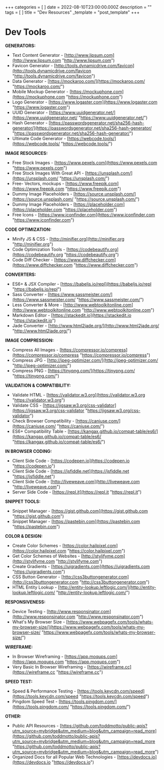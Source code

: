 +++
categories = [ ]
date = 2022-08-10T23:00:00.000Z
description = ""
tags = [ ]
title = "Dev Resources"
_template = "post_template"
+++

# Dev Tools

**GENERATORS:**

* Text Content Generator - [http://www.lipsum.com](http://www.lipsum.com "http://www.lipsum.com")
* Favicon Generator - [http://tools.dynamicdrive.com/favicon](http://tools.dynamicdrive.com/favicon "http://tools.dynamicdrive.com/favicon")
* Data Generator - [https://mockaroo.com/](https://mockaroo.com/ "https://mockaroo.com/")
* Mobile Mockup Generator - [https://mockuphone.com](https://mockuphone.com "https://mockuphone.com")
* Logo Generator - [https://www.logaster.com](https://www.logaster.com "https://www.logaster.com")
* UUID Generator - [https://www.uuidgenerator.net/](https://www.uuidgenerator.net/ "https://www.uuidgenerator.net/")
* Hash Generator - [https://passwordsgenerator.net/sha256-hash-generator/](https://passwordsgenerator.net/sha256-hash-generator/ "https://passwordsgenerator.net/sha256-hash-generator/")
* Ultimate Code Generator - [https://webcode.tools/](https://webcode.tools/ "https://webcode.tools/")

**IMAGE RESOURCES:**

* Free Stock Images - [https://www.pexels.com](https://www.pexels.com "https://www.pexels.com")
* Free Stock Images With Great API - [https://unsplash.com/](https://unsplash.com/ "https://unsplash.com/")
* Free- Vectors, mockups - [https://www.freepik.com](https://www.freepik.com "https://www.freepik.com")
* Dummy Image Placeholders - [https://source.unsplash.com/](https://source.unsplash.com/ "https://source.unsplash.com/")
* Dummy Image Placeholders - [https://placeholder.com](https://placeholder.com "https://placeholder.com")
* Free Icons - [https://www.iconfinder.com](https://www.iconfinder.com "https://www.iconfinder.com")

**CODE OPTIMIZATION:**

* Minify JS & CSS - [http://minifier.org](http://minifier.org "http://minifier.org")
* Code Optimization Tools - [https://codebeautify.org](https://codebeautify.org "https://codebeautify.org")
* Code Diff Checker - [https://www.diffchecker.com](https://www.diffchecker.com "https://www.diffchecker.com")

**CONVERTERS:**

* ES6+ & JSX Compiler - [https://babeljs.io/repl](https://babeljs.io/repl "https://babeljs.io/repl")
* Sass Converter - [https://www.sassmeister.com/](https://www.sassmeister.com/ "https://www.sassmeister.com/")
* Less Converter & More - [http://www.webtoolkitonline.com](http://www.webtoolkitonline.com "http://www.webtoolkitonline.com")
* Markdown Editor - [https://stackedit.io](https://stackedit.io "https://stackedit.io")
* Jade Converter - [http://www.html2jade.org/](http://www.html2jade.org/ "http://www.html2jade.org/")

**IMAGE COMPRESSION:**

* Compress All Images - [https://compressor.io/compress](https://compressor.io/compress "https://compressor.io/compress")
* Compress JPG - [http://jpeg-optimizer.com/](http://jpeg-optimizer.com/ "http://jpeg-optimizer.com/")
* Compress PNG - [https://tinypng.com/](https://tinypng.com/ "https://tinypng.com/")

**VALIDATION & COMPATIBILITY:**

* Validate HTML - [https://validator.w3.org](https://validator.w3.org "https://validator.w3.org")
* Validate CSS - [https://jigsaw.w3.org/css-validator](https://jigsaw.w3.org/css-validator "https://jigsaw.w3.org/css-validator")
* Check Browser Compatibility - [https://caniuse.com/](https://caniuse.com/ "https://caniuse.com/")
* ES6+ Compatibility Table - [https://kangax.github.io/compat-table/es6/](https://kangax.github.io/compat-table/es6/ "https://kangax.github.io/compat-table/es6/")

**IN BROWSER CODING:**

* Client Side Code - [https://codepen.io](https://codepen.io "https://codepen.io")
* Client Side Code - [https://jsfiddle.net](https://jsfiddle.net "https://jsfiddle.net")
* Client Side Code - [http://liveweave.com](http://liveweave.com "http://liveweave.com")
* Server Side Code - [https://repl.it](https://repl.it "https://repl.it")

**SNIPPET TOOLS:**

* Snippet Manager - [https://gist.github.com](https://gist.github.com "https://gist.github.com")
* Snippet Manager - [https://pastebin.com](https://pastebin.com "https://pastebin.com")

**COLOR & DESIGN:**

* Create Color Schemes - [https://color.hailpixel.com](https://color.hailpixel.com "https://color.hailpixel.com")
* Get Color Schemes of Websites - [http://stylifyme.com](http://stylifyme.com "http://stylifyme.com")
* Create Gradients - [https://uigradients.com](https://uigradients.com "https://uigradients.com")
* CSS Button Generator - [http://css3buttongenerator.com](http://css3buttongenerator.com "http://css3buttongenerator.com")
* HTML Entity Lookup - [http://entity-lookup.leftlogic.com/](http://entity-lookup.leftlogic.com/ "http://entity-lookup.leftlogic.com/")

**RESPONSIVENESS:**

* Device Testing - [http://www.responsinator.com](http://www.responsinator.com "http://www.responsinator.com")
* What's My Browser Size - [https://www.webpagefx.com/tools/whats-my-browser-size/](https://www.webpagefx.com/tools/whats-my-browser-size/ "https://www.webpagefx.com/tools/whats-my-browser-size/")

**WIREFRAME:**

* In Browser Wireframing - [https://app.moqups.com](https://app.moqups.com "https://app.moqups.com")
* Very Basic In Browser Wireframing - [https://wireframe.cc](https://wireframe.cc "https://wireframe.cc")

**SPEED TEST:**

* Speed & Performance Testing - [https://tools.keycdn.com/speed](https://tools.keycdn.com/speed "https://tools.keycdn.com/speed")
* Pingdom Speed Test - [https://tools.pingdom.com/](https://tools.pingdom.com/ "https://tools.pingdom.com/")

**OTHER:**

* Public API Resources - [https://github.com/toddmotto/public-apis?utm_source=mybridge&utm_medium=blog&utm_campaign=read_more](https://github.com/toddmotto/public-apis?utm_source=mybridge&utm_medium=blog&utm_campaign=read_more "https://github.com/toddmotto/public-apis?utm_source=mybridge&utm_medium=blog&utm_campaign=read_more")
* Organized Docs for all Popular Web Technologies - [https://devdocs.io](https://devdocs.io "https://devdocs.io")
